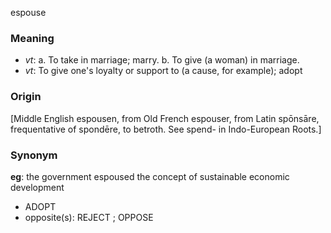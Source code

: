 espouse
### Meaning
+ _vt_: 
   a. To take in marriage; marry.
   b. To give (a woman) in marriage.
+ _vt_: To give one's loyalty or support to (a cause, for example); adopt

### Origin

[Middle English espousen, from Old French espouser, from Latin spōnsāre, frequentative of spondēre, to betroth. See spend- in Indo-European Roots.]

### Synonym

__eg__: the government espoused the concept of sustainable economic development

+ ADOPT
+ opposite(s): REJECT ; OPPOSE



